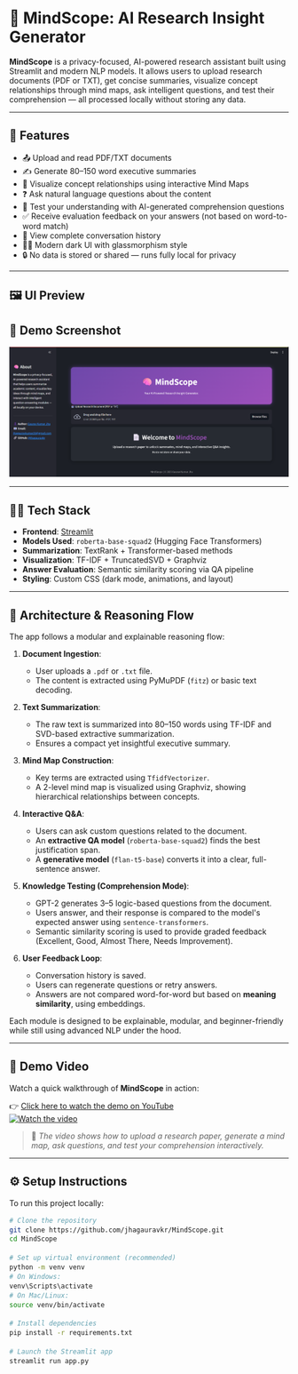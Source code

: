 # 🧠 MindScope: AI Research Insight Generator

**MindScope** is a privacy-focused, AI-powered research assistant built using Streamlit and modern NLP models. It allows users to upload research documents (PDF or TXT), get concise summaries, visualize concept relationships through mind maps, ask intelligent questions, and test their comprehension — all processed locally without storing any data.

---

## 🚀 Features

- 📤 Upload and read PDF/TXT documents
- ✍️ Generate 80–150 word executive summaries
- 🧠 Visualize concept relationships using interactive Mind Maps
- ❓ Ask natural language questions about the content
- 🧪 Test your understanding with AI-generated comprehension questions
- ✅ Receive evaluation feedback on your answers (not based on word-to-word match)
- 🧾 View complete conversation history
- 🧑‍🎨 Modern dark UI with glassmorphism style
- 🔒 No data is stored or shared — runs fully local for privacy

---

## 🖼️ UI Preview

## 📸 Demo Screenshot

![MindScope Screenshot](preview-screenshot.png)


---

## 🧑‍💻 Tech Stack

- **Frontend**: [Streamlit](https://streamlit.io)
- **Models Used**: `roberta-base-squad2` (Hugging Face Transformers)
- **Summarization**: TextRank + Transformer-based methods
- **Visualization**: TF-IDF + TruncatedSVD + Graphviz
- **Answer Evaluation**: Semantic similarity scoring via QA pipeline
- **Styling**: Custom CSS (dark mode, animations, and layout)

---

## 🧠 Architecture & Reasoning Flow

The app follows a modular and explainable reasoning flow:

1. **Document Ingestion**:
   - User uploads a `.pdf` or `.txt` file.
   - The content is extracted using PyMuPDF (`fitz`) or basic text decoding.

2. **Text Summarization**:
   - The raw text is summarized into 80–150 words using TF-IDF and SVD-based extractive summarization.
   - Ensures a compact yet insightful executive summary.

3. **Mind Map Construction**:
   - Key terms are extracted using `TfidfVectorizer`.
   - A 2-level mind map is visualized using Graphviz, showing hierarchical relationships between concepts.

4. **Interactive Q&A**:
   - Users can ask custom questions related to the document.
   - An **extractive QA model** (`roberta-base-squad2`) finds the best justification span.
   - A **generative model** (`flan-t5-base`) converts it into a clear, full-sentence answer.

5. **Knowledge Testing (Comprehension Mode)**:
   - GPT-2 generates 3–5 logic-based questions from the document.
   - Users answer, and their response is compared to the model's expected answer using `sentence-transformers`.
   - Semantic similarity scoring is used to provide graded feedback (Excellent, Good, Almost There, Needs Improvement).

6. **User Feedback Loop**:
   - Conversation history is saved.
   - Users can regenerate questions or retry answers.
   - Answers are not compared word-for-word but based on **meaning similarity**, using embeddings.

Each module is designed to be explainable, modular, and beginner-friendly while still using advanced NLP under the hood.


---

## 🎥 Demo Video

Watch a quick walkthrough of **MindScope** in action:

👉 [Click here to watch the demo on YouTube](https://www.youtube.com/watch?v=your-demo-link)  
[![Watch the video](https://img.youtube.com/vi/YOUR_VIDEO_ID/0.jpg)](https://www.youtube.com/watch?v=YOUR_VIDEO_ID)

> 📌 *The video shows how to upload a research paper, generate a mind map, ask questions, and test your comprehension interactively.*


---

## ⚙️ Setup Instructions

To run this project locally:

```bash
# Clone the repository
git clone https://github.com/jhagauravkr/MindScope.git
cd MindScope

# Set up virtual environment (recommended)
python -m venv venv
# On Windows:
venv\Scripts\activate
# On Mac/Linux:
source venv/bin/activate

# Install dependencies
pip install -r requirements.txt

# Launch the Streamlit app
streamlit run app.py


